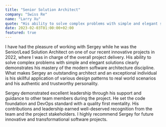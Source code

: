 ```yaml
---
title: "Senior Solution Architect"
company: "Swiss Re"
name: "Larry Xu"
quote: "His ability to solve complex problems with simple and elegant solutions clearly demonstrates his mastery of the modern software architecture discipline."
date: 2023-02-03T01:00:00+02:00
featured: true
---
```


I have had the pleasure of working with Sergey while he was the Senior/Lead Solution Architect on one of our recent innovative projects in 2022, where I was in charge of the overall project delivery.
His ability to solve complex problems with simple and elegant solutions clearly demonstrates his mastery of the modern software architecture discipline.
What makes Sergey an outstanding architect and an exceptional individual is his skillful application of various design patterns to real world scenarios and his authentic and trustworthy personality.

Sergey demonstrated excellent leadership through his support and guidance to other team members during the project.
He set the code foundation and DevOps standard with a quality first mentality.
His contributions and leadership earned well-deserved recognition from the team and the project stakeholders.
I highly recommend Sergey for future innovative and transformational software projects.
